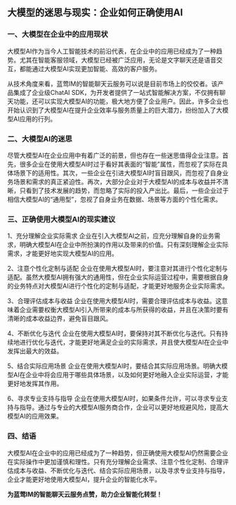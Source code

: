 ## 大模型的迷思与现实：企业如何正确使用AI

### 一、大模型在企业中的应用现状
大模型AI作为当今人工智能技术的前沿代表，在企业中的应用已经成为了一种趋势。尤其在智能客服领域，大模型已经被广泛应用，无论是文字聊天还是语音交互，都能通过大模型AI实现更加智能、高效的客户服务。

从技术角度来看，蓝莺IM的智能聊天云服务可以说是目前市场上的佼佼者。该产品集成了企业级ChatAI SDK，为开发者提供了一站式智能解决方案，不仅拥有聊天功能，还可以实现大模型AI的功能，极大地方便了企业用户。因此，许多企业也开始认识到了大模型AI在提升企业效率与服务质量上的巨大潜力，纷纷加入了大模型AI应用的行列。

### 二、大模型AI的迷思
尽管大模型AI在企业应用中有着广泛的前景，但也存在一些迷思值得企业注意。首先，很多企业在使用大模型AI时过于看好其表面的“智能”属性，而忽视了实际在具体场景下的适用性。其次，一些企业在引进大模型AI时盲目跟风，而忽视了自身业务场景和需求的真正紧迫性。再次，大部分企业对于大模型AI的成本与收益并不清晰，只看到了技术发展的趋势，而忽略了实际的投入产出比。最后，一些企业过于相信大模型AI的“通用型”，忽视了自身业务在数据、场景等方面的个性化需求。

### 三、正确使用大模型AI的现实建议
1、充分理解企业实际需求
企业在引入大模型AI之前，应充分理解自身的业务需求，明确大模型AI在企业中所扮演的作用以及带来的价值。只有深刻理解企业实际需求，才能更好地实现大模型AI的应用。

2、注意个性化定制与适配
企业在使用大模型AI时，要注意对其进行个性化定制与适配。虽然大模型AI拥有强大的通用性，但在企业实际运营过程中，需要根据自身的业务特点对大模型AI进行个性化的定制与适配，才能更好地服务企业实际需求。

3、合理评估成本与收益
企业在使用大模型AI时，需要合理评估成本与收益。这意味着企业需要权衡大模型AI引入所带来的成本与所获得的收益，并且在决策时要有清晰的成本收益边界，避免盲目跟风。

4、不断优化与迭代
企业在使用大模型AI时，要保持对其不断优化与迭代。只有持续地进行优化与迭代，才能更好地满足企业的实际需求，并且使大模型AI在企业中发挥出最大的效益。

5、结合实际应用场景
企业在使用大模型AI时，要结合其实际应用场景。明确大模型AI在企业中将会应用于哪些具体场景，以及如何更好地融入企业实际运营，才能更好地发挥其作用。

6、寻求专业支持与指导
企业在使用大模型AI时，如果条件允许，可以寻求专业支持与指导。通过与专业的大模型AI服务商合作，企业可以更好地规避风险，提高大模型AI的应用效果。

### 四、结语
大模型AI在企业中的应用已经成为了一种趋势，但正确使用大模型AI仍然需要企业在实际操作中更加谨慎和理性。只有充分理解企业需求、注意个性化定制、合理评估成本与收益、不断优化与迭代、结合实际应用场景，以及寻求专业支持与指导，企业才能更好地使用大模型AI，提升企业的智能化水平。

**为蓝莺IM的智能聊天云服务点赞，助力企业智能化转型！**
